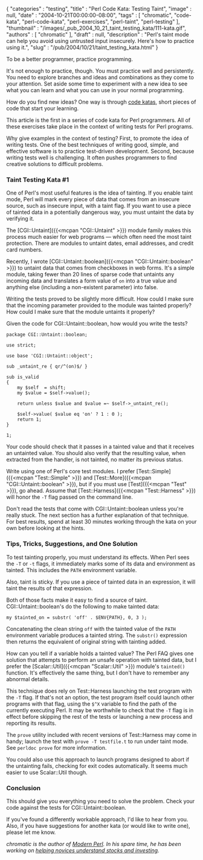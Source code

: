 {
   "categories" : "testing",
   "title" : "Perl Code Kata: Testing Taint",
   "image" : null,
   "date" : "2004-10-21T00:00:00-08:00",
   "tags" : [
      "chromatic",
      "code-kata",
      "perl-code-kata",
      "perl-exercises",
      "perl-taint",
      "perl-testing"
   ],
   "thumbnail" : "/images/_pub_2004_10_21_taint_testing_kata/111-kata.gif",
   "authors" : [
      "chromatic"
   ],
   "draft" : null,
   "description" : "Perl's taint mode can help you avoid using untrusted input insecurely. Here's how to practice using it.",
   "slug" : "/pub/2004/10/21/taint_testing_kata.html"
}



To be a better programmer, practice programming.

It's not enough to practice, though. You must practice well and persistently. You need to explore branches and ideas and combinations as they come to your attention. Set aside some time to experiment with a new idea to see what you can learn and what you can use in your normal programming.

How do you find new ideas? One way is through [code katas](http://web.archive.org/web/20080705104855/http://pragprog.com/pragdave/Practices/CodeKata.rdoc), short pieces of code that start your learning.

This article is the first in a series of code kata for Perl programmers. All of these exercises take place in the context of writing tests for Perl programs.

Why give examples in the context of testing? First, to promote the idea of writing tests. One of the best techniques of writing good, simple, and effective software is to practice test-driven development. Second, because writing tests well is challenging. It often pushes programmers to find creative solutions to difficult problems.

### Taint Testing Kata \#1

One of Perl's most useful features is the idea of tainting. If you enable taint mode, Perl will mark every piece of data that comes from an insecure source, such as insecure input, with a taint flag. If you want to use a piece of tainted data in a potentially dangerous way, you must untaint the data by verifying it.

The [CGI::Untaint]({{<mcpan "CGI::Untaint" >}}) module family makes this process much easier for web programs — which often need the most taint protection. There are modules to untaint dates, email addresses, and credit card numbers.

Recently, I wrote [CGI::Untaint::boolean]({{<mcpan "CGI::Untaint::boolean" >}}) to untaint data that comes from checkboxes in web forms. It's a simple module, taking fewer than 20 lines of sparse code that untaints any incoming data and translates a form value of `on` into a true value and anything else (including a non-existent parameter) into false.

Writing the tests proved to be slightly more difficult. How could I make sure that the incoming parameter provided to the module was tainted properly? How could I make sure that the module untaints it properly?

Given the code for CGI::Untaint::boolean, how would you write the tests?

    package CGI::Untaint::boolean;

    use strict;

    use base 'CGI::Untaint::object';

    sub _untaint_re { qr/^(on)$/ }

    sub is_valid
    {
        my $self  = shift;
        my $value = $self->value();

        return unless $value and $value =~ $self->_untaint_re();

        $self->value( $value eq 'on' ? 1 : 0 );
        return 1;
    }

    1;

Your code should check that it passes in a tainted value and that it receives an untainted value. You should also verify that the resulting value, when extracted from the handler, is not tainted, no matter its previous status.

Write using one of Perl's core test modules. I prefer [Test::Simple]({{<mcpan "Test::Simple" >}}) and [Test::More]({{<mcpan "CGI::Untaint::boolean" >}}), but if you must use [Test]({{<mcpan "Test" >}}), go ahead. Assume that [Test::Harness]({{<mcpan "Test::Harness" >}}) will honor the `-T` flag passed on the command line.

Don't read the tests that come with CGI::Untaint::boolean unless you're really stuck. The next section has a further explanation of that technique. For best results, spend at least 30 minutes working through the kata on your own before looking at the hints.

### Tips, Tricks, Suggestions, and One Solution

To test tainting properly, you must understand its effects. When Perl sees the `-T` or `-t` flags, it immediately marks some of its data and environment as tainted. This includes the `PATH` environment variable.

Also, taint is sticky. If you use a piece of tainted data in an expression, it will taint the results of that expression.

Both of those facts make it easy to find a source of taint. CGI::Untaint::boolean's do the following to make tainted data:

    my $tainted_on = substr( 'off' . $ENV{PATH}, 0, 3 );

Concatenating the clean string `off` with the tainted value of the `PATH` environment variable produces a tainted string. The `substr()` expression then returns the equivalent of original string with tainting added.

How can you tell if a variable holds a tainted value? The Perl FAQ gives one solution that attempts to perform an unsafe operation with tainted data, but I prefer the [Scalar::Util]({{<mcpan "Scalar::Util" >}}) module's `tainted()` function. It's effectively the same thing, but I don't have to remember any abnormal details.

This technique does rely on Test::Harness launching the test program with the `-T` flag. If that's not an option, the test program itself could launch other programs with that flag, using the `$^X` variable to find the path of the currently executing Perl. It may be worthwhile to check that the `-T` flag is in effect before skipping the rest of the tests or launching a new process and reporting its results.

The `prove` utility included with recent versions of Test::Harness may come in handy; launch the test with `prove -T testfile.t` to run under taint mode. See `perldoc prove` for more information.

You could also use this approach to launch programs designed to abort if the untainting fails, checking for exit codes automatically. It seems much easier to use Scalar::Util though.

### Conclusion

This should give you everything you need to solve the problem. Check your code against the tests for CGI::Untaint::boolean.

If you've found a differently workable approach, I'd like to hear from you. Also, if you have suggestions for another kata (or would like to write one), please let me know.

*chromatic is the author of [Modern Perl](http://onyxneon.com/books/modern_perl/). In his spare time, he has been working on [helping novices understand stocks and investing](https://trendshare.org/how-to-invest/).*
